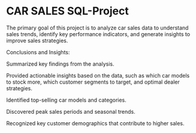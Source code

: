 # CAR SALES SQL-Project

The primary goal of this project is to analyze car sales data to understand sales trends, identify key performance indicators, and generate insights to improve sales strategies.

Conclusions and Insights:

Summarized key findings from the analysis.

Provided actionable insights based on the data, such as which car models to stock more, which customer segments to target, and optimal dealer strategies.

Identified top-selling car models and categories.

Discovered peak sales periods and seasonal trends.

Recognized key customer demographics that contribute to higher sales.
